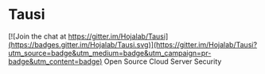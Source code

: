 # Tausi

[![Join the chat at https://gitter.im/Hojalab/Tausi](https://badges.gitter.im/Hojalab/Tausi.svg)](https://gitter.im/Hojalab/Tausi?utm_source=badge&utm_medium=badge&utm_campaign=pr-badge&utm_content=badge)
Open Source Cloud Server Security 
